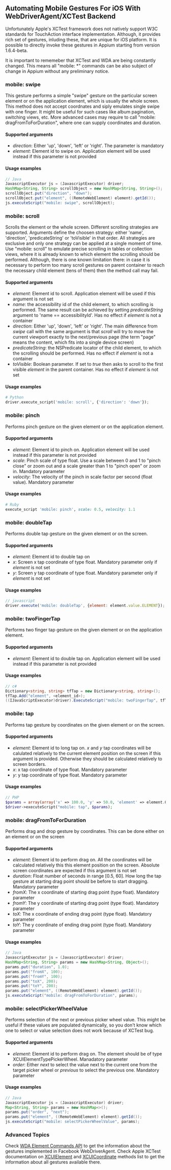 ## Automating Mobile Gestures For iOS With WebDriverAgent/XCTest Backend

Unfortunately Apple's XCTest framework does not natively support W3C standards for
TouchAction interface implementation. Although, it provides rich set of gestures,
inluding these, that are unique for iOS platform. It is possible to directly invoke these
gestures in Appium starting from version 1.6.4-beta.

It is important to rememeber that XCTest and WDA are being constantly changed.
This means all "mobile: *" commands can be also subject of change in Appium
without any preliminary notice.


### mobile: swipe

This gesture performs a simple "swipe" gesture on the particular screen element or
on the application element, which is usually the whole screen. This method does not
accept coordnates and siply emulates single swipe with one finger. It might be
useful for such cases like album pagination, switching views, etc. More advanced
cases may require to call "mobile: dragFromToForDuration", where one can supply
coordinates and duration.

#### Supported arguments

 * _direction_: Either 'up', 'down', 'left' or 'right'. The parameter is mandatory
 * _element_: Element id to swipe on. Application element will be used instead if this
 parameter is not provided

#### Usage examples

```java
// Java
JavascriptExecutor js = (JavascriptExecutor) driver;
HashMap<String, String> scrollObject = new HashMap<String, String>();
scrollObject.put("direction", "down");
scrollObject.put("element", ((RemoteWebElement) element).getId());
js.executeScript("mobile: swipe", scrollObject);
```


### mobile: scroll

Scrolls the element or the whole screen. Different scrolling strategies are supported.
Arguments define the choosen strategy: either 'name', 'direction', 'predicateString' or
'toVisible' in that order. All strategies are exclusive and only one strategy
can be applied at a single moment of time. Use "mobile: scroll" to emulate precise
scrolling in tables or collection views, where it is already known to which element
the scrolling should be performed. Although, there is one known limitation there: in case
it is necessary to perform too many scroll gestures on parent container to reach the
necessary child element (tens of them) then the method call may fail.

#### Supported arguments

 * _element_: Element id to scroll. Application element will be used if this argument is not set
 * _name_: the accessibility id of the child element, to which scrolling is performed.
 The same result can be achieved by setting _predicateString_ argument to
 'name == accessibilityId'. Has no effect if _element_ is not a container
 * _direction_: Either 'up', 'down', 'left' or 'right'. The main difference from
 _swipe_ call with the same argument is that _scroll_ will try to move the current viewport
 exactly to the next/previous page (the term "page" means the content, which fits into
 a single device screen)
 * _predicateString_: the NSPredicate locator of the child element, to which
 the scrolling should be performed. Has no effect if _element_ is not a container
 * _toVisible_: Boolean parameter. If set to _true_ then asks to scroll to
 the first visible _element_ in the parent container. Has no effect if _element_ is
 not set

#### Usage examples

```python
# Python
driver.execute_script('mobile: scroll', {'direction': 'down'});
```


### mobile: pinch

Performs pinch gesture on the given element or on the application element.

#### Supported arguments

 * _element_: Element id to pinch on. Application element will be used instead if this
 parameter is not provided
 * _scale_: Pinch scale of type float. Use a scale between 0 and 1 to "pinch close" or
 zoom out and a scale greater than 1 to "pinch open" or zoom in. Mandatory parameter
 * _velocity_: The velocity of the pinch in scale factor per second (float value). Mandatory parameter

#### Usage examples

```ruby
# Ruby
execute_script 'mobile: pinch', scale: 0.5, velocity: 1.1
```


### mobile: doubleTap

Performs double tap gesture on the given element or on the screen.

#### Supported arguments

 * _element_: Element id to double tap on
 * _x_: Screen x tap coordinate of type float. Mandatory parameter only if _element_ is not set
 * _y_: Screen y tap coordinate of type float. Mandatory parameter only if _element_ is not set

#### Usage examples

```javascript
// javascript
driver.execute('mobile: doubleTap', {element: element.value.ELEMENT});
```


### mobile: twoFingerTap

Performs two finger tap gesture on the given element or on the application element.

#### Supported arguments

 * _element_: Element id to double tap on. Application element will be used instead if this
 parameter is not provided

#### Usage examples

```csharp
// c#
Dictionary<string, string> tfTap = new Dictionary<string, string>();
tfTap.Add("element", <element_id>);
((IJavaScriptExecutor)driver).ExecuteScript("mobile: twoFingerTap", tfTap));
```


### mobile: tap

Performs tap gesture by coordinates on the given element or on the screen.

#### Supported arguments

 * _element_: Element id to long tap on. _x_ and _y_ tap coordinates
 will be calulated relatively to the current element position on the
 screen if this argument is provided. Otherwise they should be calculated
 relatively to screen borders.
 * _x_: x tap coordinate of type float. Mandatory parameter
 * _y_: y tap coordinate of type float. Mandatory parameter

#### Usage examples

```php
// PHP
$params = array(array('x' => 100.0, 'y' => 50.0, 'element' => element.GetAttribute("id")));
$driver->executeScript("mobile: tap", $params);
```


### mobile: dragFromToForDuration

Performs drag and drop gesture by coordinates. This can be done either on an element or
on the screen

#### Supported arguments

 * _element_: Element id to perform drag on. All the coordinates will be calculated
 relatively this this element position on the screen. Absolute screen coordinates
 are expected if this argument is not set
 * _duration_: Float number of seconds in range [0.5, 60]. How long the tap gesture at
 starting drag point should be before to start dragging. Mandatory parameter
 * _fromX_: The x coordinate of starting drag point (type float). Mandatory parameter
 * _fromY_: The y coordinate of starting drag point (type float). Mandatory parameter
 * _toX_: The x coordinate of ending drag point (type float). Mandatory parameter
 * _toY_: The y coordinate of ending drag point (type float). Mandatory parameter

#### Usage examples

```java
// Java
JavascriptExecutor js = (JavascriptExecutor) driver;
HashMap<String, String> params = new HashMap<String, Object>();
params.put("duration", 1.0);
params.put("fromX", 100);
params.put("fromY", 100);
params.put("toX", 200);
params.put("toY", 200);
params.put("element", ((RemoteWebElement) element).getId());
js.executeScript("mobile: dragFromToForDuration", params);
```


### mobile: selectPickerWheelValue

Performs selection of the next or previous picker wheel value. This might
be useful if these values are populated dynamically, so you don't know which
one to select or value selection does not work because of XCTest bug.

#### Supported arguments

 * _element_: Element id to perform drag on. The element should be of type
 XCUIElementTypePickerWheel. Manadatory parameter
 * _order_: Either _next_ to select the value next to the current one
 from the target picker wheel or _previous_ to select the previous one. Mandatory parameter

#### Usage examples

```java
// Java
JavascriptExecutor js = (JavascriptExecutor) driver;
Map<String, String> params = new HashMap<>();
params.put("order", "next");
params.put("element", ((RemoteWebElement) element).getId());
js.executeScript("mobile: selectPickerWheelValue", params);
```


### Advanced Topics

Check [WDA Element Commands API](https://github.com/facebook/WebDriverAgent/blob/master/WebDriverAgentLib/Commands/FBElementCommands.m)
to get the information about the gestures implemented in Facebook WebDriverAgent.
Check Apple XCTest documentation on [XCUIElement](https://developer.apple.com/reference/xctest/xcuielement) and
[XCUICoordinate](https://developer.apple.com/reference/xctest/xcuicoordinate) methods list to get the information
about all gestures available there.
